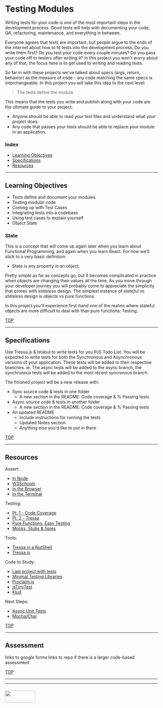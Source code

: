 # Testing Modules


Writing tests for your code is one of the most important steps in the development process.  Good tests will help with documenting your code, QA, refactoring, maintenance, and everything in between.  

Everyone agrees that tests are important, but people argue to the ends of the internet about how to fit tests into the development process. Do you write them first? Do you test your code every couple minutes? Do you pass your code off to testers after writing it?  In this project you won't worry about any of that, the focus here is to get used to writing and reading tests.  

So far in with these projects we've talked about specs (args, return, behavior) as the measure of code - any code matching the same specs is interchangeable.  In this project you will take this idea to the next level:

> The tests define the module

This means that the tests you write and publish along with your code are the ultimate guide to your project.  
* Anyone should be able to read your test files and understand what your project does.
* Any code that passes your tests should be able to replace your module in an application.




### Index
* [Learning Objectives](#learning-objectives)
* [Specifications](#specifications)
* [Resources](#resources)

---

## Learning Objectives

* Tests define and document your modules
* Testing modular code
* Coming up with Test Cases
* Integrating tests into a codebase
* Using test cases to explain yourself
* Object State

### State

This is a concept that will come up again later when you learn about Functional Programming, and again when you learn React.  For now we'll stick to a very basic definition:

* State is any property in an object.

Pretty simple as far as concepts go, but it becomes complicated in practice when objects are changing their values all the time.  As you move through your developer journey you will probably come to appreciate the simplicity that comes with _stateless_ design.  The simplest instance of _stateful_ vs _stateless_ design is objects vs pure functions. 

In this project you'll experience first-hand one of the realms where stateful objects are more difficult to deal with than pure functions:  Testing. 

[TOP](#index)

---

## Specifications

Use Tressa.js & Istabul to write tests for you PJS Todo List.  You will be expected to write tests for both the Synchronous and Asynchronous versions of your application.  These tests will be added to their respective branches.  ie. The async tests will be added to the async branch, the synchronous tests will be added to the most recent syncronous branch. 

The finished project will be a new release with:
* Sync source code & tests in one folder
  * A new section in the README: Code coverage & % Passing tests
* Async source code & tests in another folder
  * A new section in the README: Code coverage & % Passing tests
* An updated README
  * Include instructions for running the tests
  * Updated Notes section
  * Anything else you'd like to put in there



[TOP](#index)

---

## Resources

Assert:
* [In Node](https://nodejs.org/api/assert.html)
* [W3Schools](https://www.w3schools.com/nodejs/ref_assert.asp)
* [In the Browser](https://developer.mozilla.org/en-US/docs/Web/API/console/assert)
* [In the Terminal](https://github.com/rowanmanning/proclaim)

Testing:
* [Pt. 1 - Code Coverage](https://medium.com/@WebReflection/js-vanilla-test-code-coverage-7b7ba3740776)
* [Pt. 2 - Tressa](https://medium.com/@WebReflection/vanilla-js-testing-part-ii-63b9d736121)
* [Pure Functions, Easy Testing](https://github.com/foundersandcoders/ws-pure-functions-easy-testing)
* [Mocks, Stubs & Spies](https://gaboesquivel.com/blog/2014/unit-testing-mocks-stubs-and-spies/)

Tools:
* [Tressa in a NutShell](https://gist.github.com/WebReflection/00531a64bb7b846c9b78e059fc0441ff)
* [Tressa.js](https://github.com/WebReflection/tressa#tressa-%20%20jstinytest)


Code to Study:
* [Last project with tests](https://github.com/elewa-academy/Modular-Design/tree/master/04-testing-modules/sync-async-tested)
* [Minimal Testing Libraries](https://github.com/elewa-academy/Modular-Design/tree/master/04-testing-modules/minimal-testing-libraries)
* [Proclaim.js](https://github.com/rowanmanning/proclaim)
* [jsTinyTest](https://github.com/bennadel/TinyTestJS)
* [Klud](https://bitbucket.org/zserge/klud.js/)

Next Steps:
* [Async Unit Tests](https://martinfowler.com/articles/asyncJS.html)
* [Mocha/Chai](https://www.youtube.com/watch?v=MLTRHc5dk6s)




[TOP](#index)

---

## Assessment

links to google forms
links to repo if there is a larger code-based assessment

[TOP](#index)

___
___
### <a href="http://elewa.education/blog" target="_blank"><img src="https://user-images.githubusercontent.com/18554853/34921062-506450ae-f97d-11e7-875f-6feeb26ad72d.png" width="100" height="40"/></a>


